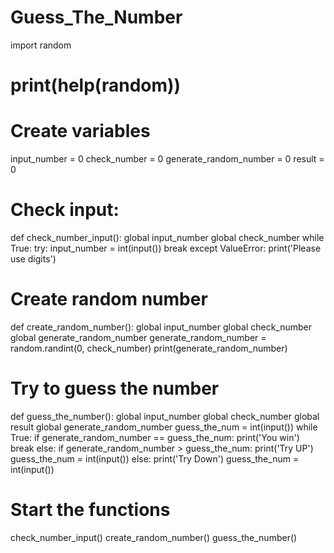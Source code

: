 # Guess_The_Number

import random
# print(help(random))

# Create variables
input_number = 0
check_number = 0
generate_random_number = 0
result = 0

# Check input:
def check_number_input():
    global input_number
    global check_number
    while True:
        try:
            input_number = int(input())
            break
        except ValueError:
            print('Please use digits')

# Create random number
def create_random_number():
    global input_number
    global check_number
    global generate_random_number
    generate_random_number = random.randint(0, check_number)
    print(generate_random_number)

# Try to guess the number
def guess_the_number():
    global input_number
    global check_number
    global result
    global generate_random_number
    guess_the_num = int(input())
    while True:
        if generate_random_number == guess_the_num:
            print('You win')
            break
        else:
            if generate_random_number > guess_the_num:
                print('Try UP')
                guess_the_num = int(input())
            else:
                print('Try Down')
                guess_the_num = int(input())
                
# Start the functions
check_number_input()
create_random_number()
guess_the_number()
